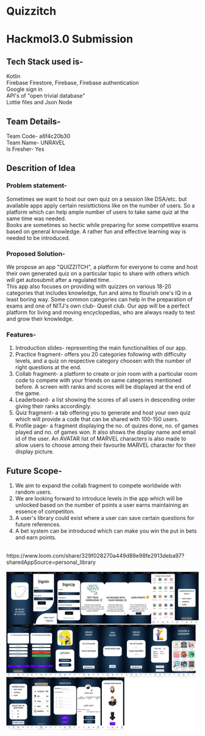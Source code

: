 # Quizzitch
# Hackmol3.0 Submission
## Tech Stack used is-<br>
Kotlin <br>
Firebase Firestore, Firebase, Firebase authentication<br>
Google sign in<br>
API's of "open trivial database"<br>
Lottie files and Json Node<br>
## Team Details-
Team Code- a6f4c20b30<br>
Team Name- UNRAVEL<br>
Is Fresher- Yes<br>
## Descrition of Idea
### Problem statement- 
Sometimes we want to host our own quiz on a session like DSA/etc. but available apps apply certain resisttictions like on the number of users. So a platform which can help ample number of users to take same quiz at the same time was needed.<br>
Books are sometimes so hectic while preparing for some competitive exams based on general knowledge. A rather fun and effective learning way is needed to be introduced.<br>
### Proposed Solution-
We propose an app "QUIZZITCH", a platform for everyone to come and host their own generated quiz on a particular topic to share with others which will get autosubmit after a regulated time. <br>
This app also focuses on providing with quizzes on various 18-20 categories that includes knowledge, fun and aims to flourish one's IQ in a least boring way. Some common categories can help in the preparation of exams and one of NITJ's own club- Quest club.
Our app will be a perfect platform for living and moving encyclopedias, who are always ready to test and grow their knowledge.
### Features-
1. Introduction slides- representing the main functionalities of our app.<br>
2. Practice fragment- offers you 20 categories following with difficulty levels, and a quiz on respective category choosen with the number of right questions at the end. <br>
3. Collab fragment- a platform to create or join room with a particular room code to compete with your friends on same categories mentioned before. A screen with ranks and scores will be displayed at the end of the game. <br>
4. Leaderboard- a list showing the scores of all users in descending order giving their ranks accordingly. 
5. Quiz fragment- a tab offering you to generate and host your own quiz which will provide a code that can be shared with 100-150 users. <br>
6. Profile page- a fragment displaying the no. of quizes done, no. of games played and no. of games won. It also shows the display name and email id of the user. 
An AVATAR list of MARVEL characters is also made to allow users to choose among their favourite MARVEL character for their display picture.<br>
## Future Scope-
1. We aim to expand the collab fragment to compete worldwide with random users.<br>
2. We are looking forward to introduce levels in the app which will be unlocked based on the number of points a user earns maintaining an essence of competiton. <br>
3. A user's library could exist where a user can save certain questions for future references. <br>
4. A bet system can be introduced which can make you win the put in bets and earn points.<br>
<br>
https://www.loom.com/share/329f028270a449d89e98fe2913deba97?sharedAppSource=personal_library <br>

<br>
<img width="559" alt="sampleimages" src = https://github.com/Akshi-ta/Quizzitch/blob/master/img.jpeg >





